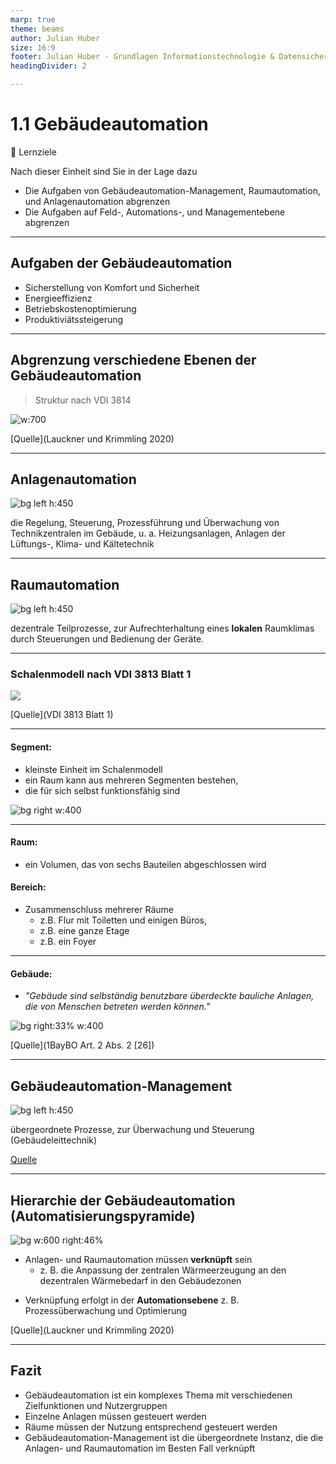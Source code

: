 ```yaml
---
marp: true
theme: beams
author: Julian Huber
size: 16:9
footer: Julian Huber - Grundlagen Informationstechnologie & Datensicherheit
headingDivider: 2

---
```


<!-- paginate: true -->

# 1.1 Gebäudeautomation


🎯 Lernziele

Nach dieser Einheit sind Sie in der Lage dazu

* Die Aufgaben von Gebäudeautomation-Management, Raumautomation, und Anlagenautomation abgrenzen
* Die Aufgaben auf Feld-, Automations-, und Managementebene abgrenzen

---

## Aufgaben der Gebäudeautomation

* Sicherstellung von Komfort und Sicherheit
* Energieeffizienz
* Betriebskostenoptimierung
* Produktiviätssteigerung

---

## Abgrenzung verschiedene Ebenen der Gebäudeautomation

>Struktur nach VDI 3814



![w:700](images/Sktruktur_Gebäudeautomation.png)



[Quelle](Lauckner und Krimmling 2020)

---

## Anlagenautomation

![bg left h:450](images/IMG-20221020-WA0000.jpg)

die Regelung, Steuerung, Prozessführung und Überwachung von Technikzentralen im Gebäude, u. a. Heizungsanlagen, Anlagen der Lüftungs-, Klima- und Kältetechnik

---

## Raumautomation

![bg left h:450](images/101795855_df05da5cc6.jpg)

dezentrale Teilprozesse, zur Aufrechterhaltung eines **lokalen** Raumklimas durch Steuerungen und Bedienung der Geräte.

---

### Schalenmodell nach VDI 3813 Blatt 1

<!-- _class: white -->



![](images/Schalenmodell.png)



[Quelle](VDI 3813 Blatt 1)

---

#### Segment: 
* kleinste Einheit im Schalenmodell
* ein Raum kann aus mehreren Segmenten bestehen,
* die für sich selbst funktionsfähig sind

![bg right w:400](images/gal_grossraumbuero-5.2216203.jpg)

---

#### Raum: 

* ein Volumen, das von sechs Bauteilen abgeschlossen wird

#### Bereich:
* Zusammenschluss mehrerer Räume 
  * z.B. Flur mit Toiletten und einigen Büros, 
  * z.B. eine ganze Etage
  * z.B. ein Foyer

---

#### Gebäude:

* *"Gebäude sind selbständig benutzbare überdeckte bauliche Anlagen, die von Menschen betreten werden können."*

![bg right:33% w:400](images/epidaurus-amphitheater_1.jpg)

[Quelle](1BayBO Art. 2 Abs. 2 [26])

---

## Gebäudeautomation-Management

![bg left h:450](images/385167_1_En_9_Fig3_HTML.png)

übergeordnete Prozesse, zur Überwachung und Steuerung (Gebäudeleittechnik)

[Quelle](https://link.springer.com/chapter/10.1007/978-3-319-25876-8_9)

---

## Hierarchie der Gebäudeautomation (Automatisierungspyramide)

<!-- _class: white -->

![bg w:600 right:46%](images/HierarchischeGliederungderFunktionenderGebäudeautomation.png)


- Anlagen- und Raumautomation müssen **verknüpft** sein
    - z. B. die Anpassung der zentralen Wärmeerzeugung an den dezentralen Wärmebedarf in den Gebäudezonen
* Verknüpfung erfolgt in der **Automationsebene**  z. B. Prozessüberwachung und  Optimierung


[Quelle](Lauckner und Krimmling 2020)

---

## Fazit

* Gebäudeautomation ist ein komplexes Thema mit verschiedenen Zielfunktionen und Nutzergruppen
* Einzelne Anlagen müssen gesteuert werden
* Räume müssen der Nutzung entsprechend gesteuert werden
* Gebäudeautomation-Management ist die übergeordnete Instanz, die die Anlagen- und Raumautomation im Besten Fall verknüpft